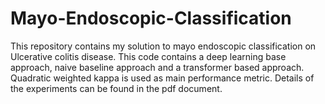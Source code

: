 # Mayo-Endoscopic-Classification
This repository contains my solution to mayo endoscopic classification on Ulcerative colitis disease. This code contains a deep learning base approach, naive baseline approach and a transformer based approach. Quadratic weighted kappa is used as main performance metric. Details of the experiments can be found in the pdf document. 
